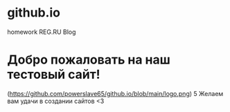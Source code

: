 # github.io
homework
REG.RU Blog
# Добро пожаловать на наш тестовый сайт!
(https://github.com/powerslave65/github.io/blob/main/logo.png)
5 Желаем вам удачи в создании сайтов <3
